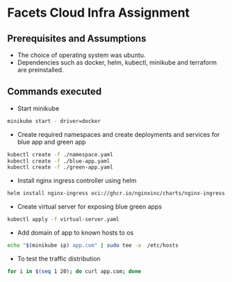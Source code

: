 # Facets Cloud Infra Assignment

## Prerequisites and Assumptions

- The choice of operating system was ubuntu.
- Dependencies such as docker, helm, kubectl, minikube and terraform are preinstalled.

## Commands executed

- Start minikube

```bash
minikube start - driver=docker
```

- Create required namespaces and create deployments and services for blue app and green app

```bash
kubectl create -f ./namespace.yaml
kubectl create -f ./blue-app.yaml
kubectl create -f ./green-app.yaml
```

- Install nginx ingress controller using helm

```bash
helm install nginx-ingress oci://ghcr.io/nginxinc/charts/nginx-ingress --version 1.3.1
```

- Create virtual server for exposing blue green apps

```bash
kubectl apply -f virtual-server.yaml
```

- Add domain of app to known hosts to os

```bash
echo "$(minikube ip) app.com" | sudo tee -a  /etc/hosts
```

- To test the traffic distribution

```bash
for i in $(seq 1 20); do curl app.com; done
```
